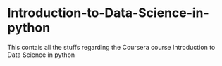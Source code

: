 # Introduction-to-Data-Science-in-python
This contais all the stuffs regarding the Coursera course Introduction to Data Science in python
